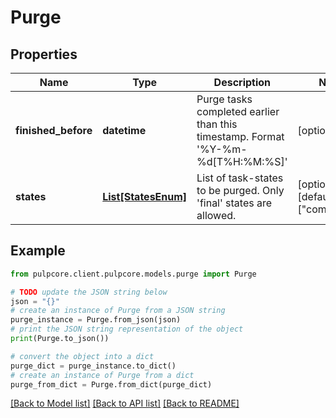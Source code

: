# Purge


## Properties

Name | Type | Description | Notes
------------ | ------------- | ------------- | -------------
**finished_before** | **datetime** | Purge tasks completed earlier than this timestamp. Format &#39;%Y-%m-%d[T%H:%M:%S]&#39; | [optional] 
**states** | [**List[StatesEnum]**](StatesEnum.md) | List of task-states to be purged. Only &#39;final&#39; states are allowed. | [optional] [default to ["completed"]]

## Example

```python
from pulpcore.client.pulpcore.models.purge import Purge

# TODO update the JSON string below
json = "{}"
# create an instance of Purge from a JSON string
purge_instance = Purge.from_json(json)
# print the JSON string representation of the object
print(Purge.to_json())

# convert the object into a dict
purge_dict = purge_instance.to_dict()
# create an instance of Purge from a dict
purge_from_dict = Purge.from_dict(purge_dict)
```
[[Back to Model list]](../README.md#documentation-for-models) [[Back to API list]](../README.md#documentation-for-api-endpoints) [[Back to README]](../README.md)


